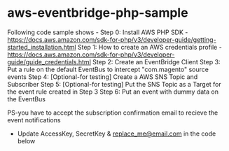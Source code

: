 # aws-eventbridge-php-sample

Following code sample shows - 
  Step 0: Install AWS PHP SDK - https://docs.aws.amazon.com/sdk-for-php/v3/developer-guide/getting-started_installation.html
  Step 1: How to create an AWS credentials profile - https://docs.aws.amazon.com/sdk-for-php/v3/developer-guide/guide_credentials.html
  Step 2: Create an EventBridge Client 
  Step 3: Put a rule on the default EventBus to intercept "com.magento" source events 
  Step 4: [Optional-for testing] Create a AWS SNS Topic and Subscriber
  Step 5: [Optional-for testing] Put the SNS Topic as a Target for the event rule created in Step 3
  Step 6: Put an event with dummy data on the EventBus 
  
  PS-you have to accept the subscription confirmation email to recieve the event notifications
  - Update AccessKey, SecretKey & replace_me@email.com in the code below
